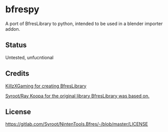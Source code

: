 # bfrespy

A port of BfresLibrary to python, intended to be used in a blender importer addon.

## Status

Untested, unfucntional

## Credits

[KillzXGaming for creating BfresLibrary](https://github.com/KillzXGaming/BfresLibrary/)

[Syroot/Ray Koopa for the original library BfresLibrary was based on.](https://gitlab.com/Syroot/NintenTools.Bfres/tree/master/src/Syroot.NintenTools.Bfres)

## License

https://gitlab.com/Syroot/NintenTools.Bfres/-/blob/master/LICENSE